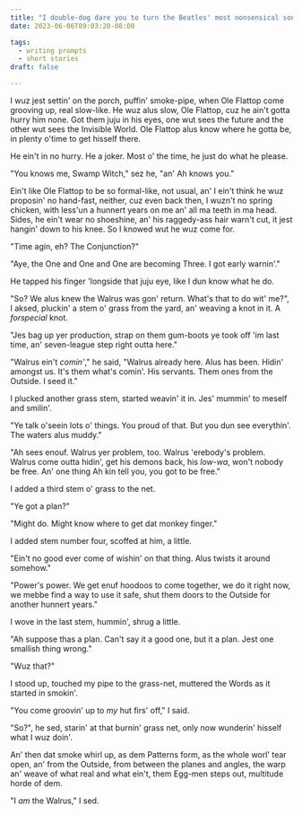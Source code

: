 ```yaml
---
title: "I double-dog dare you to turn the Beatles' most nonsensical song into a cohesive story."
date: 2023-06-06T09:03:20-08:00

tags:
  - writing prompts
  - short stories
draft: false

---
```

I wuz jest settin' on the porch, puffin' smoke-pipe, when Ole Flattop come grooving up, real 
slow-like. He wuz alus slow, Ole Flattop, cuz he ain't gotta hurry him none. Got them juju in his 
eyes, one wut sees the future and the other wut sees the Invisible World. Ole Flattop alus know 
where he gotta be, in plenty o'time to get hisself there.

He ein't in no hurry. He a joker. Most o' the time, he just do what he please.

"You knows me, Swamp Witch," sez he, "an' Ah knows you."

Ein't like Ole Flattop to be so formal-like, not usual, an' I ein't think he wuz proposin' no 
hand-fast, neither, cuz even back then, I wuzn't no spring chicken, with less'un a hunnert years 
on me an' all ma teeth in ma head. Sides, he ein't wear no shoeshine, an' his raggedy-ass hair 
warn't cut, it jest hangin' down to his knee. So I knowed wut he wuz come for.

"Time agin, eh? The Conjunction?"

"Aye, the One and One and One are becoming Three. I got early warnin'."

He tapped his finger 'longside that juju eye, like I dun know what he do.

"So? We alus knew the Walrus was gon' return. What's that to do wit' me?", I aksed, pluckin' a stem 
o' grass from the yard, an' weaving a knot in it. A *forspecial* knot.

"Jes bag up yer production, strap on them gum-boots ye took off 'im last time, an' seven-league
step right outta here."

"Walrus ein't *comin'*," he said, "Walrus already here. Alus has been. Hidin' amongst us. It's them 
what's comin'. His servants. Them ones from the Outside. I seed it."

I plucked another grass stem, started weavin' it in. Jes' mummin' to meself and smilin'.

"Ye talk o'seein lots o' things. You proud of that. But you dun see everythin'. The waters alus 
muddy."

"Ah sees enouf. Walrus yer problem, too. Walrus 'erebody's problem. Walrus come outta hidin', 
get his demons back, his *low-wa*, won't nobody be free. An' one thing Ah kin tell you, you got to 
be free."

I added a third stem o' grass to the net.

"Ye got a plan?"

"Might do. Might know where to get dat monkey finger."

I added stem number four, scoffed at him, a little.

"Ein't no good ever come of wishin' on that thing. Alus twists it around somehow."

"Power's power. We get enuf hoodoos to come together, we do it right now, we mebbe find a way to 
use it safe, shut them doors to the Outside for another hunnert years."

I wove in the last stem, hummin', shrug a little.

"Ah suppose thas a plan. Can't say it a good one, but it a plan. Jest one smallish thing wrong."

"Wuz that?"

I stood up, touched my pipe to the grass-net, muttered the Words as it started in smokin'.

"You come groovin' up to *my* hut firs' off," I said.

"So?", he sed, starin' at that burnin' grass net, only now wunderin' hisself what I wuz doin'.

An' then dat smoke whirl up, as dem Patterns form, as the whole worl' tear open, an' from the 
Outside, from between the planes and angles, the warp an' weave of what real and what ein't, 
them Egg-men steps out, multitude horde of dem.

"I *am* the Walrus," I sed.
